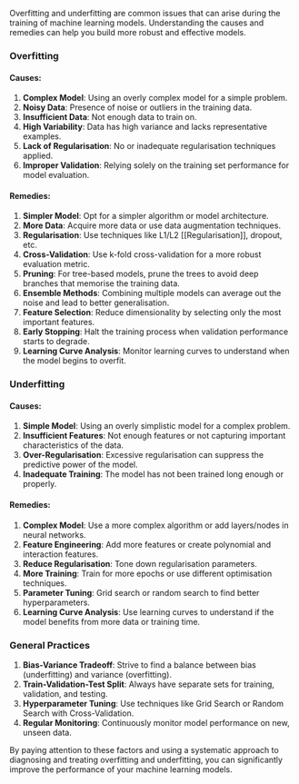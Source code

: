 Overfitting and underfitting are common issues that can arise during the training of machine learning models. Understanding the causes and remedies can help you build more robust and effective models.

### Overfitting

#### Causes:

1. **Complex Model**: Using an overly complex model for a simple problem.
2. **Noisy Data**: Presence of noise or outliers in the training data.
3. **Insufficient Data**: Not enough data to train on.
4. **High Variability**: Data has high variance and lacks representative examples.
5. **Lack of Regularisation**: No or inadequate regularisation techniques applied.
6. **Improper Validation**: Relying solely on the training set performance for model evaluation.

#### Remedies:

1. **Simpler Model**: Opt for a simpler algorithm or model architecture.
2. **More Data**: Acquire more data or use data augmentation techniques.
3. **Regularisation**: Use techniques like L1/L2 [[Regularisation]], dropout, etc.
4. **Cross-Validation**: Use k-fold cross-validation for a more robust evaluation metric.
5. **Pruning**: For tree-based models, prune the trees to avoid deep branches that memorise the training data.
6. **Ensemble Methods**: Combining multiple models can average out the noise and lead to better generalisation.
7. **Feature Selection**: Reduce dimensionality by selecting only the most important features.
8. **Early Stopping**: Halt the training process when validation performance starts to degrade.
9. **Learning Curve Analysis**: Monitor learning curves to understand when the model begins to overfit.

### Underfitting

#### Causes:

1. **Simple Model**: Using an overly simplistic model for a complex problem.
2. **Insufficient Features**: Not enough features or not capturing important characteristics of the data.
3. **Over-Regularisation**: Excessive regularisation can suppress the predictive power of the model.
4. **Inadequate Training**: The model has not been trained long enough or properly.

#### Remedies:

1. **Complex Model**: Use a more complex algorithm or add layers/nodes in neural networks.
2. **Feature Engineering**: Add more features or create polynomial and interaction features.
3. **Reduce Regularisation**: Tone down regularisation parameters.
4. **More Training**: Train for more epochs or use different optimisation techniques.
5. **Parameter Tuning**: Grid search or random search to find better hyperparameters.
6. **Learning Curve Analysis**: Use learning curves to understand if the model benefits from more data or training time.

### General Practices

1. **Bias-Variance Tradeoff**: Strive to find a balance between bias (underfitting) and variance (overfitting).
2. **Train-Validation-Test Split**: Always have separate sets for training, validation, and testing.
3. **Hyperparameter Tuning**: Use techniques like Grid Search or Random Search with Cross-Validation.
4. **Regular Monitoring**: Continuously monitor model performance on new, unseen data.

By paying attention to these factors and using a systematic approach to diagnosing and treating overfitting and underfitting, you can significantly improve the performance of your machine learning models.
